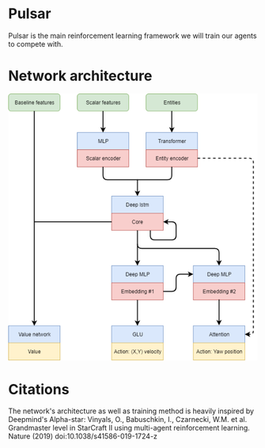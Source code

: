# Pulsar
Pulsar is the main reinforcement learning framework we will train our agents to compete with.

# Network architecture
![Pulsar](https://github.com/HKU-ICRA/Pulsar/blob/master/architecture/pulsar_architecture.png)

# Citations
The network's architecture as well as training method is heavily inspired by Deepmind's Alpha-star:
Vinyals, O., Babuschkin, I., Czarnecki, W.M. et al. Grandmaster level in StarCraft II using multi-agent reinforcement learning. Nature (2019) doi:10.1038/s41586-019-1724-z

